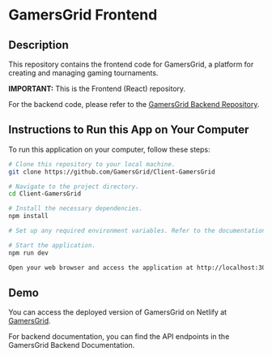 # GamersGrid Frontend

## Description
This repository contains the frontend code for GamersGrid, a platform for creating and managing gaming tournaments.

**IMPORTANT:**
This is the Frontend (React) repository.

For the backend code, please refer to the [GamersGrid Backend Repository](https://github.com/GamersGrid/Server-GamersGrid).

## Instructions to Run this App on Your Computer
To run this application on your computer, follow these steps:

```bash
# Clone this repository to your local machine.
git clone https://github.com/GamersGrid/Client-GamersGrid

# Navigate to the project directory.
cd Client-GamersGrid

# Install the necessary dependencies.
npm install

# Set up any required environment variables. Refer to the documentation for a list of environment variables needed.

# Start the application.
npm run dev

Open your web browser and access the application at http://localhost:3000.

```
## Demo
You can access the deployed version of GamersGrid on Netlify at [GamersGrid](https://gamersgrid.netlify.app/).

For backend documentation, you can find the API endpoints in the GamersGrid Backend Documentation.